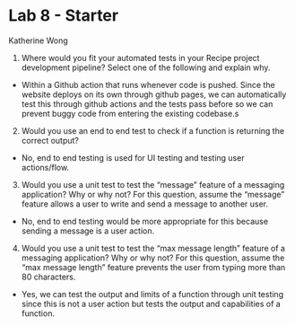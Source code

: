 # Lab 8 - Starter
Katherine Wong

1) Where would you fit your automated tests in your Recipe project development pipeline? Select one of the following and explain why.
- Within a Github action that runs whenever code is pushed. Since the website deploys on its own through github pages, we can automatically test this through github actions and the tests pass before so we can prevent buggy code from entering the existing codebase.s

2) Would you use an end to end test to check if a function is returning the correct output? 
- No, end to end testing is used for UI testing and testing user actions/flow.

3) Would you use a unit test to test the “message” feature of a messaging application? Why or why not? For this question, assume the “message” feature allows a user to write and send a message to another user.
- No, end to end testing would be more appropriate for this because sending a message is a user action.

4) Would you use a unit test to test the “max message length” feature of a messaging application? Why or why not? For this question, assume the “max message length” feature prevents the user from typing more than 80 characters.
- Yes, we can test the output and limits of a function through unit testing since this is not a user action but tests the output and capabilities of a function. 


